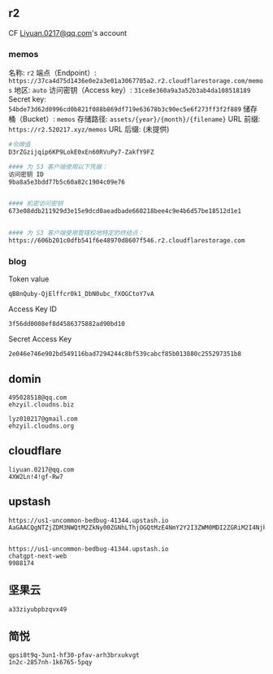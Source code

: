 
## r2 

CF Liyuan.0217@qq.com's account
### memos

名称: `r2`
端点（Endpoint）: `https://37ca4d75d1436e0e2a3e01a3067705a2.r2.cloudflarestorage.com/memos`
地区: `auto`
访问密钥（Access key）: `31ce8e360a9a3a52b3ab4da108518189`
Secret key: `54bde73d62d0996cd0b821f088b869df719e63678b3c90ec5e6f273ff3f2f889`
储存桶（Bucket）: `memos`
存储路径: `assets/{year}/{month}/{filename}`
URL 前缀: `https://r2.520217.xyz/memos`
URL 后缀: (未提供)

```bash
#令牌值
D3rZGzijqip6KP9LokE0xEn60RVuPy7-ZakfY9FZ

#### 为 S3 客户端使用以下凭据：
访问密钥 ID
9ba8a5e3bdd77b5c60a82c1904c09e76


#### 机密访问密钥
673e08ddb211929d3e15e9dcd0aeadbade660218bee4c9e4b6d57be18512d1e1


#### 为 S3 客户端使用管辖权地特定的终结点：
https://606b201c0dfb541f6e48970d8607f546.r2.cloudflarestorage.com

```

### blog

 Token value

```
qB8nQuby-QjElffcr0k1_DbN0ubc_fXOGCtoY7vA
```

 Access Key ID

```
3f56dd0008ef8d4586375882ad90bd10
```

 Secret Access Key

```
2e046e746e902bd549116bad7294244c8bf539cabcf85b013880c255297351b8
```





## domin

```
495028518@qq.com
ehzyil.cloudns.biz

lyz010217@gmail.com
ehzyil.cloudns.org
```


## cloudflare

```
liyuan.0217@qq.com
4XW2Ln!4!gf-Rw7
```

## upstash
```
https://us1-uncommon-bedbug-41344.upstash.io AaGAACQgNTZjZDM3NWQtM2ZkNy00ZGNhLThjOGQtMzE4NmY2Y2I3ZWM0MDI2ZGRiM2I4NjkyNGYwY2E1ZWRjZDU4ZDcyZjRiMDY=


https://us1-uncommon-bedbug-41344.upstash.io
chatgpt-next-web
9988174
```

## 坚果云
```
a33ziyubpbzqvx49
```

## 简悦

```
qpsi8t9q-3un1-hf30-pfav-arh3brxukvgt
1n2c-2857nh-1k6765-5pqy

```